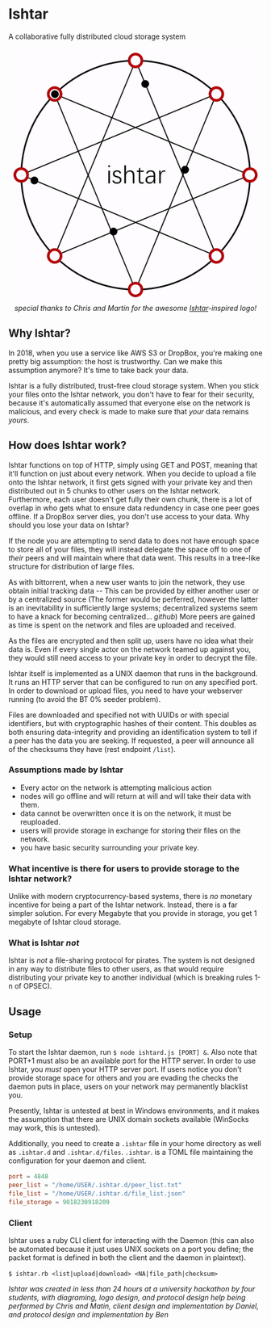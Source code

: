 # Ishtar
A collaborative fully distributed cloud storage system
<p align="center">
   <img src="https://github.com/avuxo/Ishtar/blob/master/ishtar.gif?raw=true" />
   <br><i>special thanks to Chris and Martin for the awesome <a href="https://en.wikipedia.org/wiki/Inanna">Ishtar</a>-inspired logo!</i>
</p>


## Why Ishtar?
In 2018, when you use a service like AWS S3 or DropBox, you're making one pretty big assumption: the host is trustworthy. Can we make this assumption anymore? It's time to take back your data.

Ishtar is a fully distributed, trust-free cloud storage system. When you stick your files onto the Ishtar network, you don't have to fear for their security, because it's automatically assumed that everyone else on the network is malicious, and every check is made to make sure that _your_ data remains _yours_.

## How does Ishtar work?
Ishtar functions on top of HTTP, simply using GET and POST, meaning that it'll function on just about every network. When you decide to upload a file onto the Ishtar network, it first gets signed with your private key and then distributed out in 5 chunks to other users on the Ishtar network. Furthermore, each user doesn't get fully their own chunk, there is a lot of overlap in who gets what to ensure data redundency in case one peer goes offline. If a DropBox server dies, you don't use access to your data. Why should you lose your data on Ishtar?

If the node you are attempting to send data to does not have enough space to store all of your files, they will instead delegate the space off to one of _their_ peers and will maintain where that data went. This results in a tree-like structure for distribution of large files.

As with bittorrent, when a new user wants to join the network, they use obtain initial tracking data -- This can be provided by either another user or by a centralized source (The former would be perferred, however the latter is an inevitability in sufficiently large systems; decentralized systems seem to have a knack for becoming centralized... _github_) More peers are gained as time is spent on the network and files are uploaded and received.

As the files are encrypted and then split up, users have no idea what their data is. Even if every single actor on the network teamed up against you, they would still need access to your private key in order to decrypt the file.

Ishtar itself is implemented as a UNIX daemon that runs in the background. It runs an HTTP server that can be configured to run on any specified port. In order to download or upload files, you need to have your webserver running (to avoid the BT 0% seeder problem).

Files are downloaded and specified not with UUIDs or with special identifiers, but with cryptographic hashes of their content. This doubles as both ensuring data-integrity and providing an identification system to tell if a peer has the data you are seeking. If requested, a peer will announce all of the checksums they have (rest endpoint `/list`).

### Assumptions made by Ishtar
- Every actor on the network is attempting malicious action
- nodes will go offline and will return at will and will take their data with them.
- data cannot be overwritten once it is on the network, it must be reuploaded.
- users will provide storage in exchange for storing their files on the network.
- you have basic security surrounding your private key.

### What incentive is there for users to provide storage to the Ishtar network?
Unlike with modern cryptocurrency-based systems, there is _no_ monetary incentive for being a part of the Ishtar network. Instead, there is a far simpler solution. For every Megabyte that you provide in storage, you get 1 megabyte of Ishtar cloud storage.

### What is Ishtar _not_
Ishtar is _not_ a file-sharing protocol for pirates. The system is not designed in any way to distribute files to other users, as that would require distributing your private key to another individual (which is breaking rules 1-n of OPSEC).

## Usage

### Setup
To start the Ishtar daemon, run `$ node ishtard.js [PORT] &`. Also note that PORT+1 must also be an available port for the HTTP server. In order to use Ishtar, you _must_ open your HTTP server port. If users notice you don't provide storage space for others and you are evading the checks the daemon puts in place, users on your network may permanently blacklist you.

Presently, Ishtar is untested at best in Windows environments, and it makes the assumption that there are UNIX domain sockets available (WinSocks may work, this is untested).

Additionally, you need to create a `.ishtar` file in your home directory as well as `.ishtar.d` and `.ishtar.d/files`. `.ishtar`. is a TOML file maintaining the configuration for your daemon and client.
```toml
port = 4848
peer_list = "/home/USER/.ishtar.d/peer_list.txt"
file_list = "/home/USER/.ishtar.d/file_list.json"
file_storage = 9018230918209
```

### Client
Ishtar uses a ruby CLI client for interacting with the Daemon (this can also be automated because it just uses UNIX sockets on a port you define; the packet format is defined in both the client and the daemon in plaintext).

`$ ishtar.rb <list|upload|download> <NA|file_path|checksum>`







_Ishtar was created in less than 24 hours at a university hackathon by four students, with diagraming, logo design, and protocol design help being performed by Chris and Matin, client design and implementation by Daniel, and protocol design and implementation by Ben_